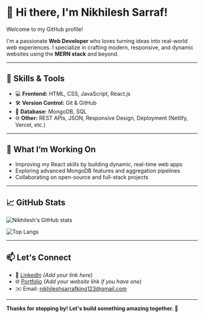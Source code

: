 # 👋 Hi there, I'm Nikhilesh Sarraf!

Welcome to my GitHub profile!

I'm a passionate **Web Developer** who loves turning ideas into real-world web experiences. I specialize in crafting modern, responsive, and dynamic websites using the **MERN stack** and beyond.

---

## 🧠 Skills & Tools

- 💻 **Frontend:** HTML, CSS, JavaScript, React.js  
- 🛠️ **Version Control:** Git & GitHub  
- 🧩 **Database:** MongoDB, SQL  
- 🌐 **Other:** REST APIs, JSON, Responsive Design, Deployment (Netlify, Vercel, etc.)

---

## 🚀 What I’m Working On

- Improving my React skills by building dynamic, real-time web apps  
- Exploring advanced MongoDB features and aggregation pipelines  
- Collaborating on open-source and full-stack projects  

---

## 📈 GitHub Stats

![Nikhilesh's GitHub stats](https://github-readme-stats.vercel.app/api?username=YOUR_GITHUB_USERNAME&show_icons=true&theme=radical)

![Top Langs](https://github-readme-stats.vercel.app/api/top-langs/?username=YOUR_GITHUB_USERNAME&layout=compact&theme=radical)

---

## 📫 Let's Connect

- 💼 [LinkedIn](https://www.linkedin.com) *(Add your link here)*  
- 🌐 [Portfolio](https://your-portfolio.com) *(Add your website link if you have one)*  
- ✉️ Email: nikhileshsarrafking123@gmail.com

---

**Thanks for stopping by! Let's build something amazing together. 🚀**

